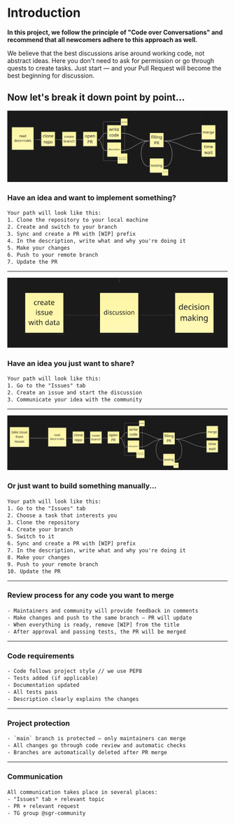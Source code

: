 # Introduction

**In this project, we follow the principle of "Code over Conversations" and recommend that all newcomers adhere to this approach as well.**

We believe that the best discussions arise around working code, not abstract ideas. Here you don't need to ask for permission or go through quests to create tasks. Just start — and your Pull Request will become the best beginning for discussion.

## Now let's break it down point by point...

![Alt text](docs/dev_workflow.png "Optional Title")

### **Have an idea and want to implement something?**

```
Your path will look like this:
1. Clone the repository to your local machine
2. Create and switch to your branch
3. Sync and create a PR with [WIP] prefix
4. In the description, write what and why you're doing it
5. Make your changes
6. Push to your remote branch
7. Update the PR
```

______________________________________________________________________

![Alt text](docs/idea_workflow.png "Optional Title")

### **Have an idea you just want to share?**

```
Your path will look like this:
1. Go to the "Issues" tab
2. Create an issue and start the discussion
3. Communicate your idea with the community
```

______________________________________________________________________

![Alt text](docs/works_workflow.png "Optional Title")

### **Or just want to build something manually...**

```
Your path will look like this:
1. Go to the "Issues" tab
2. Choose a task that interests you
3. Clone the repository
4. Create your branch
5. Switch to it
6. Sync and create a PR with [WIP] prefix
7. In the description, write what and why you're doing it
8. Make your changes
9. Push to your remote branch
10. Update the PR
```

______________________________________________________________________

### Review process for any code you want to merge

```
- Maintainers and community will provide feedback in comments
- Make changes and push to the same branch — PR will update
- When everything is ready, remove [WIP] from the title
- After approval and passing tests, the PR will be merged
```

______________________________________________________________________

### Code requirements

```
- Code follows project style // we use PEP8
- Tests added (if applicable)
- Documentation updated
- All tests pass
- Description clearly explains the changes
```

______________________________________________________________________

### Project protection

```
- `main` branch is protected — only maintainers can merge
- All changes go through code review and automatic checks
- Branches are automatically deleted after PR merge
```

______________________________________________________________________

### Communication

```
All communication takes place in several places:
- "Issues" tab + relevant topic
- PR + relevant request
- TG group @sgr-community
```
